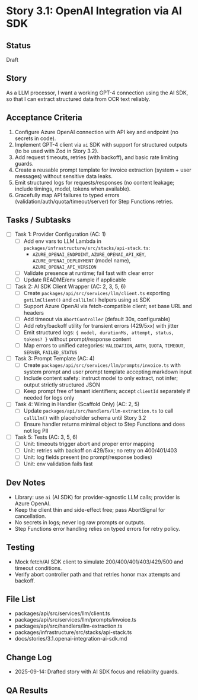 # Story 3.1: OpenAI Integration via AI SDK

## Status
Draft

## Story
As a LLM processor,
I want a working GPT-4 connection using the AI SDK,
so that I can extract structured data from OCR text reliably.

## Acceptance Criteria
1. Configure Azure OpenAI connection with API key and endpoint (no secrets in code).
2. Implement GPT-4 client via `ai` SDK with support for structured outputs (to be used with Zod in Story 3.2).
3. Add request timeouts, retries (with backoff), and basic rate limiting guards.
4. Create a reusable prompt template for invoice extraction (system + user messages) without sensitive data leaks.
5. Emit structured logs for requests/responses (no content leakage; include timings, model, tokens when available).
6. Gracefully map API failures to typed errors (validation/auth/quota/timeout/server) for Step Functions retries.

## Tasks / Subtasks
- [ ] Task 1: Provider Configuration (AC: 1)
  - [ ] Add env vars to LLM Lambda in `packages/infrastructure/src/stacks/api-stack.ts`:
    - `AZURE_OPENAI_ENDPOINT`, `AZURE_OPENAI_API_KEY`, `AZURE_OPENAI_DEPLOYMENT` (model name), `AZURE_OPENAI_API_VERSION`
  - [ ] Validate presence at runtime; fail fast with clear error
  - [ ] Update README/env sample if applicable

- [ ] Task 2: AI SDK Client Wrapper (AC: 2, 3, 5, 6)
  - [ ] Create `packages/api/src/services/llm/client.ts` exporting `getLlmClient()` and `callLlm()` helpers using `ai` SDK
  - [ ] Support Azure OpenAI via fetch-compatible client; set base URL and headers
  - [ ] Add timeout via `AbortController` (default 30s, configurable)
  - [ ] Add retry/backoff utility for transient errors (429/5xx) with jitter
  - [ ] Emit structured logs: `{ model, durationMs, attempt, status, tokens? }` without prompt/response content
  - [ ] Map errors to unified categories: `VALIDATION`, `AUTH`, `QUOTA`, `TIMEOUT`, `SERVER`, `FAILED_STATUS`

- [ ] Task 3: Prompt Template (AC: 4)
  - [ ] Create `packages/api/src/services/llm/prompts/invoice.ts` with system prompt and user prompt template accepting markdown input
  - [ ] Include content safety: instruct model to only extract, not infer; output strictly structured JSON
  - [ ] Keep prompt free of tenant identifiers; accept `clientId` separately if needed for logs only

- [ ] Task 4: Wiring in Handler (Scaffold Only) (AC: 2, 5)
  - [ ] Update `packages/api/src/handlers/llm-extraction.ts` to call `callLlm()` with placeholder schema until Story 3.2
  - [ ] Ensure handler returns minimal object to Step Functions and does not log PII

- [ ] Task 5: Tests (AC: 3, 5, 6)
  - [ ] Unit: timeouts trigger abort and proper error mapping
  - [ ] Unit: retries with backoff on 429/5xx; no retry on 400/401/403
  - [ ] Unit: log fields present (no prompt/response bodies)
  - [ ] Unit: env validation fails fast

## Dev Notes
- Library: use `ai` (AI SDK) for provider-agnostic LLM calls; provider is Azure OpenAI.
- Keep the client thin and side-effect free; pass AbortSignal for cancellation.
- No secrets in logs; never log raw prompts or outputs.
- Step Functions error handling relies on typed errors for retry policy.

## Testing
- Mock fetch/AI SDK client to simulate 200/400/401/403/429/500 and timeout conditions.
- Verify abort controller path and that retries honor max attempts and backoff.

## File List
- packages/api/src/services/llm/client.ts
- packages/api/src/services/llm/prompts/invoice.ts
- packages/api/src/handlers/llm-extraction.ts
- packages/infrastructure/src/stacks/api-stack.ts
- docs/stories/3.1.openai-integration-ai-sdk.md

## Change Log
- 2025-09-14: Drafted story with AI SDK focus and reliability guards.

## QA Results


